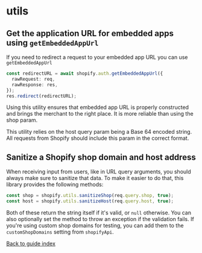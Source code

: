 # utils

## Get the application URL for embedded apps using `getEmbeddedAppUrl`

If you need to redirect a request to your embedded app URL you can use `getEmbeddedAppUrl`

```ts
const redirectURL = await shopify.auth.getEmbeddedAppUrl({
  rawRequest: req,
  rawResponse: res,
});
res.redirect(redirectURL);
```

Using this utility ensures that embedded app URL is properly constructed and brings the merchant to the right place. It is more reliable than using the shop param.

This utility relies on the host query param being a Base 64 encoded string. All requests from Shopify should include this param in the correct format.

## Sanitize a Shopify shop domain and host address

When receiving input from users, like in URL query arguments, you should always make sure to sanitize that data.
To make it easier to do that, this library provides the following methods:

```ts
const shop = shopify.utils.sanitizeShop(req.query.shop, true);
const host = shopify.utils.sanitizeHost(req.query.host, true);
```

Both of these return the string itself if it's valid, or `null` otherwise.
You can also optionally set the method to throw an exception if the validation fails.
If you're using custom shop domains for testing, you can add them to the `customShopDomains` setting from `shopifyApi`.

[Back to guide index](../../README.md#features)
